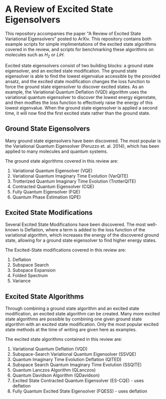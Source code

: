 # A Review of Excited State Eigensolvers

This repository accompanies the paper "A Review of Excited State Variational Eigensolvers" posted to ArXiv.  This repository contains both example scripts for simple implimentations of the excited state algorithms covered in the review, and scripts for benchmarking these algorithms on molecules such as $H_2$ or $LiH$.

Excited state eigensolvers consist of two building blocks: a ground state eigensolver, and an excited state modification.  The ground state eigensolver is able to find the lowest eigenvalue accessible by the provided ansatz, and the excited state modification changes the loss function to force the ground state eigensolver to discover excited states.  As an example, the Variational Quantum Deflation (VQD) algorithm uses the variational quantum eigensolver to discover the lowest energy eigenstate, and then modfies the loss function to effectively raise the energy of this lowest eigenvalue.  When the ground state eigensolver is applied a second time, it will now find the first excited state rather than the ground state.

## Ground State Eigensolvers
Many ground state eigensolvers have been discovered.  The most popular is the Variational Quantum Eigensolver (Peruzzo et. al. 2014), which has been applied to many molecules and quantum systems.  

The ground state algorithms covered in this review are:
1. Variational Quantum Eigensolver (VQE)
2. Variational Quantum Imaginary Time Evolution (VarQITE)
3. Trotterized Quantum Imaginary Time Evolution (TrotterQITE)
4. Contracted Quantum Eigensolver (CQE)
5. Fully Quantum Eigensolver (FQE)
6. Quantum Phase Estimation (QPE)

## Excited State Modifications
Several Excited State Modifications have been discovered.  The most well-known is Deflation, where a term is added to the loss function of the variational algorithm, which increases the energy of the discovered ground state, allowing for a ground state eigensolver to find higher energy states.

The Excited-State modifications covered in this review are:
1. Deflation
2. Subspace Search
3. Subspace Expansion
4. Folded Spectrum
5. Variance

## Excited State Algorithms
Through combining a ground state algorithm and an excited state modification, an excited state algorithm can be created.  Many more excited state algorithms are possible by combining one given ground state algorithm with an excited state modification.  Only the most popular excited state methods at the time of writing are given here as examples.

The excited state algorithms contained in this review are:

1. Variational Quantum Deflation (VQD)
2. Subspace-Search Variational Quantum Eigensolver (SSVQE)
3. Quantum Imaginary Time Evolution Deflation (QITED)
4. Subspace Search Quantum Imaginary Time Evolution (SSQITE)
5. Quantum Lanczos Algorithm (QLanczos)
6. Quantum Davidson Algorithm (QDavidson)
7. Excited State Contracted Quantum Eigensolver (ES-CQE) - uses deflation
8. Fully Quantum Excited State Eigensolver (FQESS) - uses deflation
